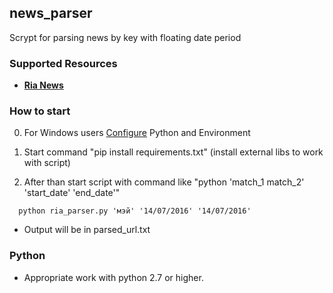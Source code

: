## news_parser
Scrypt for parsing news by key with floating date period

### Supported Resources
* **[Ria News](https://ria.ru/)**

### How to start
0. For Windows users [Configure](https://github.com/BurntSushi/nfldb/wiki/Python-&-pip-Windows-installation) Python and Environment

1. Start command "pip install requirements.txt" (install external libs to work with script)
2. After than start script with command like "python 'match_1 match_2' 'start_date' 'end_date'"
```
  python ria_parser.py 'мэй' '14/07/2016' '14/07/2016'
```
* Output will be in parsed_url.txt

### Python
* Appropriate work with python 2.7 or higher.
